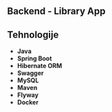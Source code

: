 ## Backend - Library App

## Tehnologije

- **Java**
- **Spring Boot**
- **Hibernate ORM**
- **Swagger**
- **MySQL**
- **Maven**
- **Flyway**
- **Docker**

